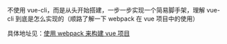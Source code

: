 不使用 vue-cli，而是从头开始搭建，一步一步实现一个简易脚手架，理解 vue-cli 到底是怎么实现的（顺路了解一下 webpack 在 vue 项目中的使用）

具体地址见：[使用 webpack 来构建 vue 项目](http://hanekaoru.com/?p=2328)

